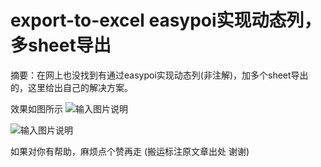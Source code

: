 # export-to-excel easypoi实现动态列，多sheet导出
摘要：在网上也没找到有通过easypoi实现动态列(非注解)，加多个sheet导出的，这里给出自己的解决方案。

效果如图所示
![输入图片说明](https://foruda.gitee.com/images/1675134965423717188/d565f1ea_8227804.png "屏幕截图")

![输入图片说明](https://foruda.gitee.com/images/1675134980060849800/e2c7ba65_8227804.png "屏幕截图")


如果对你有帮助，麻烦点个赞再走
(搬运标注原文章出处 谢谢)
